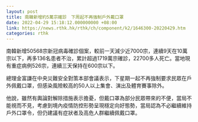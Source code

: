 ```yaml
---
layout: post
title: 南韓新增約5萬宗確診　下周起不再強制戶外戴口罩
date: 2022-04-29 15:18:12.000000000 +08:00
link: https://news.rthk.hk/rthk/ch/component/k2/1646300-20220429.htm
categories: rthk
---
```


南韓新增50568宗新冠病毒確診個案，較前一天減少近7000宗，連續9天在10萬宗以下，再多136名患者不治，累計超過1719萬宗確診，22700多人死亡。當地現有重症病例526宗，連續三天保持在600宗以下。

總理金富謙在中央災難安全對策本部會議表示，下星期一起不再強制要求民眾在戶外佩戴口罩，但感染風險較高的50人以上集會、演出及體育賽事除外。

他說，雖然有輿論對解除措施表示擔憂，但戴口罩為部分民眾帶來的不便，當局不能視而不見，考慮到境內疫情防控形勢呈現穩定向好態勢，當局認為不必繼續維持戶外口罩令，但仍建議有症狀者及高危人群繼續佩戴口罩。

